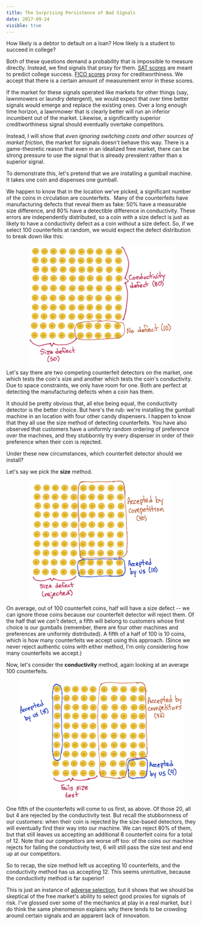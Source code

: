```yaml
---
title: The Surprising Persistence of Bad Signals
date: 2017-09-24
visible: true
---
```

How likely is a debtor to default on a loan? How likely is a student to succeed in college?

Both of these questions demand a probability that is impossible to measure directly. Instead, we find signals that proxy for them. [SAT scores](https://en.wikipedia.org/wiki/SAT) are meant to predict college success. [FICO scores](https://en.wikipedia.org/wiki/Credit_score_in_the_United_States#FICO_score) proxy for creditworthiness. We accept that there is a certain amount of measurement error in these scores.

If the market for these signals operated like markets for other things (say, lawnmowers or laundry detergent), we would expect that over time better signals would emerge and replace the existing ones. Over a long enough time horizon, a lawnmower that is clearly better will run an inferior incumbent out of the market. Likewise, a significantly superior creditworthiness signal should eventually overtake competitors.

Instead, I will show that *even ignoring switching costs and other sources of market friction*, the market for signals doesn't behave this way. There is a game-theoretic reason that even in an idealized free market, there can be strong pressure to use the signal that is already prevalent rather than a superior signal.

To demonstrate this, let's pretend that we are installing a gumball machine. It takes one coin and dispenses one gumball.

We happen to know that in the location we've picked, a significant number of the coins in circulation are counterfeits.  Many of the counterfeits have manufacturing defects that reveal them as fake: 50% have a measurable size difference, and 80% have a detectible difference in conductivity. These errors are independently distributed, so a coin *with* a size defect is just as likely to have a conductivity defect as a coin *without* a size defect. So, if we select 100 counterfeits at random, we would expect the defect distribution to break down like this:


<img src="coin_distribution.png" style="display: block; margin: auto;" alt="Counterfeit defect distribution">


Let's say there are two competing counterfeit detectors on the market, one which tests the coin's size and another which tests the coin's conductivity. Due to space constraints, we only have room for one. Both are perfect at detecting the manufacturing defects when a coin has them.

It should be pretty obvious that, all else being equal, the conductivity detector is the better choice. But here's the rub: we're installing the gumball machine in an location with four other candy dispensers. I happen to know that they all use the size method of detecting counterfeits. You have also observed that customers have a uniformly random ordering of preference over the machines, and they stubbornly try every dispenser in order of their preference when their coin is rejected.

Under these new circumstances, which counterfeit detector should we install?

Let's say we pick the **size** method.


<img src="size_method.png" style="display: block; margin: auto;">


On average, out of 100 counterfeit coins, half will have a size defect -- we can ignore those coins because our counterfeit detector will reject them. Of the half that we *can't* detect, a fifth will belong to customers whose first choice is our gumballs (remember, there are four other machines and preferences are uniformly distributed). A fifth of a half of 100 is 10 coins, which is how many counterfeits we accept using this approach. (Since we never reject authentic coins with either method, I'm only considering how many counterfeits we accept.)

Now, let's consider the **conductivity** method, again looking at an average 100 counterfeits.
 

<img src="conduct_method.png" style="display: block; margin: auto;">


One fifth of the counterfeits will come to us first, as above. Of those 20, all but 4 are rejected by the conductivity test. But recall the stubbornness of our customers: when their coin is rejected by the size-based detectors, they will eventually find their way into our machine. We can reject 80% of them, but that still leaves us accepting an additional 8 counterfeit coins for a total of 12. Note that our competitors are worse off too: of the coins our machine rejects for failing the conductivity test, 6 will still pass the size test and end up at our competitors.

So to recap, the size method left us accepting 10 counterfeits, and the conductivity method has us accepting 12. This seems unintuitive, because the conductivity method is far superior!

This is just an instance of [adverse selection](https://en.wikipedia.org/wiki/Adverse_selection), but it shows that we should be skeptical of the free market's ability to select good proxies for signals of risk. I've glossed over some of the mechanics at play in a real market, but I do think the same phenomenon explains why there tends to be crowding around certain signals and an apparent lack of innovation.
